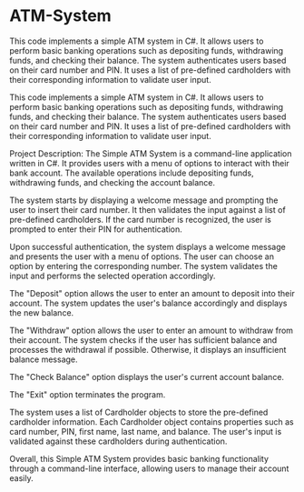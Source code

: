 # ATM-System
This code implements a simple ATM system in C#. It allows users to perform basic banking operations such as depositing funds, withdrawing funds, and checking their balance. The system authenticates users based on their card number and PIN. It uses a list of pre-defined cardholders with their corresponding information to validate user input.

This code implements a simple ATM system in C#. It allows users to perform basic banking operations such as depositing funds, withdrawing funds, and checking their balance. The system authenticates users based on their card number and PIN. It uses a list of pre-defined cardholders with their corresponding information to validate user input.

Project Description:
The Simple ATM System is a command-line application written in C#. It provides users with a menu of options to interact with their bank account. The available operations include depositing funds, withdrawing funds, and checking the account balance.

The system starts by displaying a welcome message and prompting the user to insert their card number. It then validates the input against a list of pre-defined cardholders. If the card number is recognized, the user is prompted to enter their PIN for authentication.

Upon successful authentication, the system displays a welcome message and presents the user with a menu of options. The user can choose an option by entering the corresponding number. The system validates the input and performs the selected operation accordingly.

The "Deposit" option allows the user to enter an amount to deposit into their account. The system updates the user's balance accordingly and displays the new balance.

The "Withdraw" option allows the user to enter an amount to withdraw from their account. The system checks if the user has sufficient balance and processes the withdrawal if possible. Otherwise, it displays an insufficient balance message.

The "Check Balance" option displays the user's current account balance.

The "Exit" option terminates the program.

The system uses a list of Cardholder objects to store the pre-defined cardholder information. Each Cardholder object contains properties such as card number, PIN, first name, last name, and balance. The user's input is validated against these cardholders during authentication.

Overall, this Simple ATM System provides basic banking functionality through a command-line interface, allowing users to manage their account easily.
